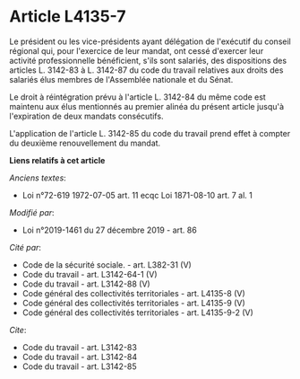 # Article L4135-7

Le président ou les vice-présidents ayant délégation de l'exécutif du conseil régional qui, pour l'exercice de leur mandat,
ont cessé d'exercer leur activité professionnelle bénéficient, s'ils sont salariés, des dispositions des articles L. 3142-83
à L. 3142-87 du code du travail relatives aux droits des salariés élus membres de l'Assemblée nationale et du Sénat.

Le droit à réintégration prévu à l'article L. 3142-84 du même code est maintenu aux élus mentionnés au premier alinéa du
présent article jusqu'à l'expiration de deux mandats consécutifs.

L'application de l'article L. 3142-85 du code du travail prend effet à compter du deuxième renouvellement du mandat.

**Liens relatifs à cet article**

_Anciens textes_:

  - Loi n°72-619 1972-07-05 art. 11 ecqc Loi 1871-08-10 art. 7 al. 1

_Modifié par_:

  - Loi n°2019-1461 du 27 décembre 2019 - art. 86

_Cité par_:

  - Code de la sécurité sociale. - art. L382-31 (V)
  - Code du travail - art. L3142-64-1 (V)
  - Code du travail - art. L3142-88 (V)
  - Code général des collectivités territoriales - art. L4135-8 (V)
  - Code général des collectivités territoriales - art. L4135-9 (V)
  - Code général des collectivités territoriales - art. L4135-9-2 (V)

_Cite_:

  - Code du travail - art. L3142-83
  - Code du travail - art. L3142-84
  - Code du travail - art. L3142-85
